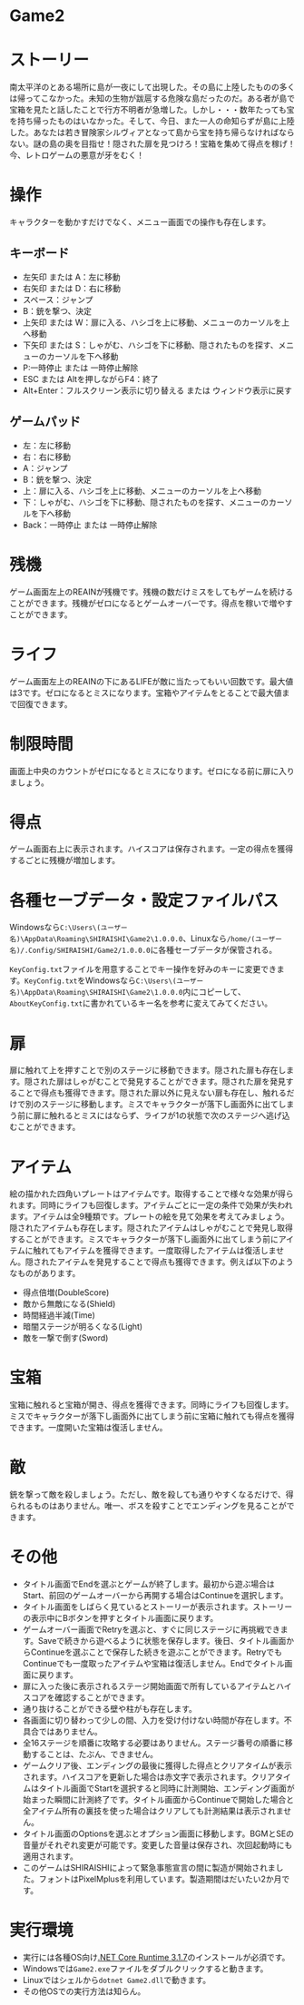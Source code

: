 # Game2

ストーリー
=====
南太平洋のとある場所に島が一夜にして出現した。その島に上陸したものの多くは帰ってこなかった。未知の生物が跋扈する危険な島だったのだ。ある者が島で宝箱を見たと話したことで行方不明者が急増した。しかし・・・数年たっても宝を持ち帰ったものはいなかった。そして、今日、また一人の命知らずが島に上陸した。あなたは若き冒険家シルヴィアとなって島から宝を持ち帰らなければならない。謎の島の奥を目指せ！隠された扉を見つけろ！宝箱を集めて得点を稼げ！今、レトロゲームの悪意が牙をむく！


操作
=====
キャラクターを動かすだけでなく、メニュー画面での操作も存在します。

キーボード
-----

- 左矢印 または A：左に移動
- 右矢印 または D：右に移動
- スペース：ジャンプ
- B：銃を撃つ、決定
- 上矢印 または W：扉に入る、ハシゴを上に移動、メニューのカーソルを上へ移動
- 下矢印 または S：しゃがむ、ハシゴを下に移動、隠されたものを探す、メニューのカーソルを下へ移動
- P:一時停止 または 一時停止解除
- ESC または Altを押しながらF4：終了
- Alt+Enter：フルスクリーン表示に切り替える または ウィンドウ表示に戻す

ゲームパッド
-----

- 左：左に移動
- 右：右に移動
- A：ジャンプ
- B：銃を撃つ、決定
- 上：扉に入る、ハシゴを上に移動、メニューのカーソルを上へ移動
- 下：しゃがむ、ハシゴを下に移動、隠されたものを探す、メニューのカーソルを下へ移動
- Back：一時停止 または 一時停止解除


残機
=====
ゲーム画面左上のREAINが残機です。残機の数だけミスをしてもゲームを続けることができます。残機がゼロになるとゲームオーバーです。得点を稼いで増やすことができます。


ライフ
=====
ゲーム画面左上のREAINの下にあるLIFEが敵に当たってもいい回数です。最大値は3です。ゼロになるとミスになります。宝箱やアイテムをとることで最大値まで回復できます。


制限時間
=====
画面上中央のカウントがゼロになるとミスになります。ゼロになる前に扉に入りましょう。


得点
=====
ゲーム画面右上に表示されます。ハイスコアは保存されます。一定の得点を獲得するごとに残機が増加します。


各種セーブデータ・設定ファイルパス
=====
Windowsなら`C:\Users\(ユーザー名)\AppData\Roaming\SHIRAISHI\Game2\1.0.0.0`、Linuxなら`/home/(ユーザー名)/.Config/SHIRAISHI/Game2/1.0.0.0`に各種セーブデータが保管される。

`KeyConfig.txt`ファイルを用意することでキー操作を好みのキーに変更できます。`KeyConfig.txt`をWindowsなら`C:\Users\(ユーザー名)\AppData\Roaming\SHIRAISHI\Game2\1.0.0.0`内にコピーして、`AboutKeyConfig.txt`に書かれているキー名を参考に変えてみてください。


扉
=====
扉に触れて上を押すことで別のステージに移動できます。隠された扉も存在します。隠された扉はしゃがむことで発見することができます。隠された扉を発見することで得点も獲得できます。隠された扉以外に見えない扉も存在し、触れるだけで別のステージに移動します。ミスでキャラクターが落下し画面外に出てしまう前に扉に触れるとミスにはならず、ライフが1の状態で次のステージへ逃げ込むことができます。


アイテム
=====
絵の描かれた四角いプレートはアイテムです。取得することで様々な効果が得られます。同時にライフも回復します。アイテムごとに一定の条件で効果が失われます。アイテムは全9種類です。プレートの絵を見て効果を考えてみましょう。隠されたアイテムも存在します。隠されたアイテムはしゃがむことで発見し取得することができます。ミスでキャラクターが落下し画面外に出てしまう前にアイテムに触れてもアイテムを獲得できます。一度取得したアイテムは復活しません。隠されたアイテムを発見することで得点も獲得できます。例えば以下のようなものがあります。

- 得点倍増(DoubleScore)
- 敵から無敵になる(Shield)
- 時間経過半減(Time)
- 暗闇ステージが明るくなる(Light)
- 敵を一撃で倒す(Sword)


宝箱
=====
宝箱に触れると宝箱が開き、得点を獲得できます。同時にライフも回復します。ミスでキャラクターが落下し画面外に出てしまう前に宝箱に触れても得点を獲得できます。一度開いた宝箱は復活しません。


敵
=====
銃を撃って敵を殺しましょう。ただし、敵を殺しても通りやすくなるだけで、得られるものはありません。唯一、ボスを殺すことでエンディングを見ることができます。


その他
=====

- タイトル画面でEndを選ぶとゲームが終了します。最初から遊ぶ場合はStart、前回のゲームオーバーから再開する場合はContinueを選択します。
- タイトル画面をしばらく見ているとストーリーが表示されます。ストーリーの表示中にBボタンを押すとタイトル画面に戻ります。
- ゲームオーバー画面でRetryを選ぶと、すぐに同じステージに再挑戦できます。Saveで続きから遊べるように状態を保存します。後日、タイトル画面からContinueを選ぶことで保存した続きを遊ぶことができます。RetryでもContinueでも一度取ったアイテムや宝箱は復活しません。Endでタイトル画面に戻ります。
- 扉に入った後に表示されるステージ開始画面で所有しているアイテムとハイスコアを確認することができます。
- 通り抜けることができる壁や柱がも存在します。
- 各画面に切り替わって少しの間、入力を受け付けない時間が存在します。不具合ではありません。
- 全16ステージを順番に攻略する必要はありません。ステージ番号の順番に移動することは、たぶん、できません。
- ゲームクリア後、エンディングの最後に獲得した得点とクリアタイムが表示されます。ハイスコアを更新した場合は赤文字で表示されます。クリアタイムはタイトル画面でStartを選択すると同時に計測開始、エンディング画面が始まった瞬間に計測終了です。タイトル画面からContinueで開始した場合と全アイテム所有の裏技を使った場合はクリアしても計測結果は表示されません。
- タイトル画面のOptionsを選ぶとオプション画面に移動します。BGMとSEの音量がそれぞれ変更が可能です。変更した音量は保存され、次回起動時にも適用されます。
- このゲームはSHIRAISHIによって緊急事態宣言の間に製造が開始されました。フォントはPixelMplusを利用しています。製造期間はだいたい2か月です。

実行環境
=====

- 実行には各種OS向け[.NET Core Runtime 3.1.7](https://dotnet.microsoft.com/download/dotnet-core/3.1 ".NET Core Runtime 3.1.7")のインストールが必須です。
- Windowsでは`Game2.exe`ファイルをダブルクリックすると動きます。
- Linuxではシェルから`dotnet Game2.dll`で動きます。
- その他OSでの実行方法は知らん。
